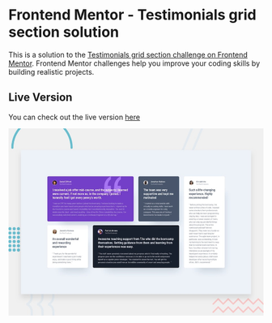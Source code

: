 # Frontend Mentor - Testimonials grid section solution

This is a solution to the [Testimonials grid section challenge on Frontend Mentor](https://www.frontendmentor.io/challenges/testimonials-grid-section-Nnw6J7Un7). Frontend Mentor challenges help you improve your coding skills by building realistic projects.

## Live Version

You can check out the live version [here](https://shakiba.dev/Testimonials-Grid-Section)

![](./preview.jpg)
